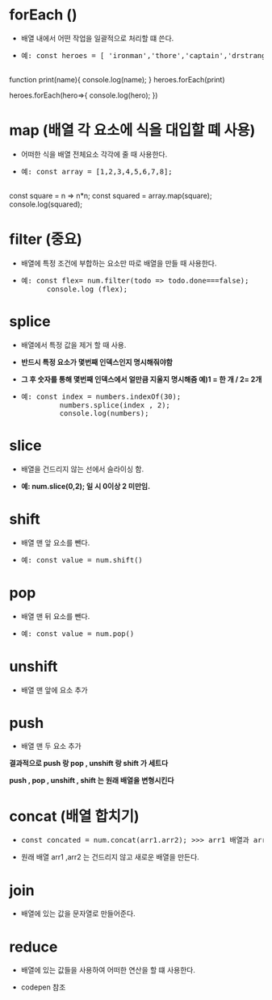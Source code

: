 # forEach ()

- 배열 내에서 어떤 작업을 일괄적으로 처리할 떄 쓴다.

- <pre>예: const heroes = [ 'ironman','thore','captain','drstrange'];

function print(name){
  console.log(name); <!--처리-->
}
heroes.forEach(print)


heroes.forEach(hero=>{
  console.log(hero);<!--hero 는 각요소들을 나타낸다.-->
})</pre>


# map (배열 각 요소에 식을 대입할 뗴 사용)

- 어떠한 식을 배열 전체요소 각각에 줄 때 사용한다.

- <pre>예: const array = [1,2,3,4,5,6,7,8];

const square = n => n*n;
const squared = array.map(square);
console.log(squared);</pre>

# filter (중요)

- 배열에 특정 조건에 부합하는 요소만 따로 배열을 만들 때 사용한다.

- <pre>예: const flex= num.filter(todo => todo.done===false); <!--filter 내장함수 사용. todo라는 파라미터 받아서 done 값이 false 인것들만 따로 배열 만듬-->
        console.log (flex); <!--flex 출력--></pre>

# splice 

- 배열에서 특정 값을 제거 할 때 사용.

- <strong>반드시 특정 요소가 몇번째 인덱스인지 명시해줘야함</strong>

- <strong>그 후 숫자를 통해 몇번째 인덱스에서 얼만큼 지울지 명시해줌 예)1 = 한 개 / 2= 2개</strong>

- <pre>예: const index = numbers.indexOf(30); <!--요소의 인덱스 넘버를 indexOf 내장함수로 불러옴-->
           numbers.splice(index , 2);  <!--불러온 인덱스넘버로 부터 2개의 값을 지움-->
           console.log(numbers); <!--출력--></pre> 


# slice

- 배열을 건드리지 않는 선에서 슬라이싱 함.

- <strong>예: num.slice(0,2); 일 시 0이상 2 미만임.</strong>

# shift

- 배열 맨 앞 요소를 뺀다.

- <pre>예: const value = num.shift() <!--num이란 배열의 맨 앞 요소를 뺀다.--></pre>

# pop

- 배열 맨 뒤 요소를 뺀다.

- <pre>예: const value = num.pop() <!--num이란 배열의 맨 뒤 요소를 뺀다.--></pre>

# unshift

- 배열 맨 앞에 요소 추가

 # push

 - 배열 맨 두 요소 추가 

<strong>결과적으로 push 랑 pop , unshift 랑 shift 가 세트다</strong>

<strong>push , pop  , unshift , shift 는  원래 배열을 변형시킨다</strong>

# concat (배열 합치기)

- <pre>const concated = num.concat(arr1.arr2); >>> arr1 배열과 arr2 배열 합친다.</pre>

- 원래 배열 arr1 ,arr2 는 건드리지 않고 새로운 배열을 만든다.

# join

- 배열에 있는 값을 문자열로 만들어준다.

# reduce

- 배열에 있는 값들을 사용하여 어떠한 연산을 할 떄 사용한다.

- codepen 참조


